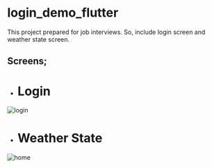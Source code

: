 # login_demo_flutter

This project prepared for job interviews. So, include login screen and weather state screen.

## Screens;

- # Login
 ![login](https://res.cloudinary.com/dlzwvem1a/image/upload/v1648665229/login_demo_flutter/login12_l0j5dw.png)
 - # Weather State
 ![home](https://res.cloudinary.com/dlzwvem1a/image/upload/v1648665229/login_demo_flutter/home12_e4jwnu.png)


